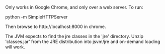 Only works in Google Chrome, and only over a web server.  To run:

python -m SimpleHTTPServer

Then browse to http://localhost:8000 in chrome.

The JVM expects to find the jre classes in the 'jre' directory.  Unzip 'classes.jar'
from the JRE distribution into jsvm/jre and on-demand loading will work.
